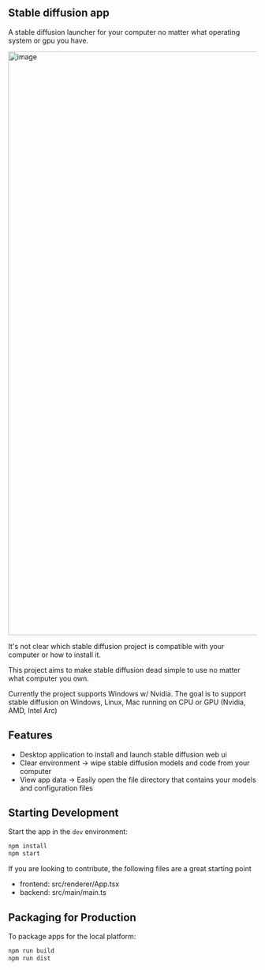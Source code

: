 ## Stable diffusion app

A stable diffusion launcher for your computer no matter what operating system or gpu you have.

<img width="1181" alt="image" src="https://github.com/MinhNgyuen/stable-diffusion-app/assets/8717105/25c857cc-bad7-4a2e-b811-f1c8bcc308d4">

It's not clear which stable diffusion project is compatible with your computer or how to install it.

This project aims to make stable diffusion dead simple to use no matter what computer you own.

Currently the project supports Windows w/ Nvidia. The goal is to support stable diffusion on Windows, Linux, Mac running on CPU or GPU (Nvidia, AMD, Intel Arc)

## Features

- Desktop application to install and launch stable diffusion web ui
- Clear environment -> wipe stable diffusion models and code from your computer
- View app data -> Easily open the file directory that contains your models and configuration files

## Starting Development

Start the app in the `dev` environment:

```bash
npm install
npm start
```

If you are looking to contribute, the following files are a great starting point

- frontend: src/renderer/App.tsx
- backend: src/main/main.ts

## Packaging for Production

To package apps for the local platform:

```bash
npm run build
npm run dist
```
